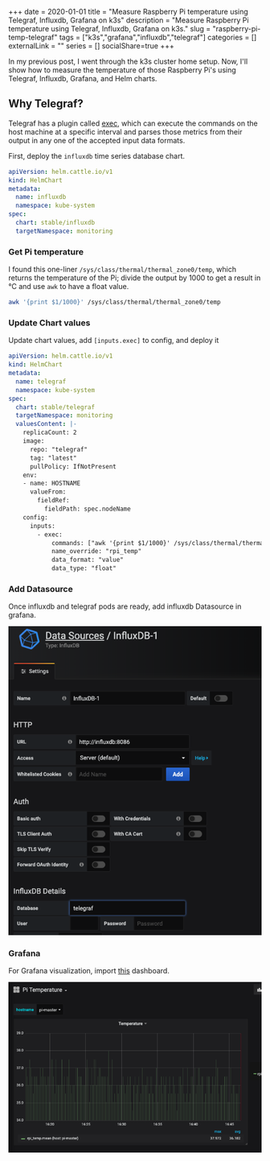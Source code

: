+++ 
date = 2020-01-01
title = "Measure Raspberry Pi temperature using Telegraf, Influxdb, Grafana on k3s"
description = "Measure Raspberry Pi temperature using Telegraf, Influxdb, Grafana on k3s."
slug = "raspberry-pi-temp-telegraf" 
tags = ["k3s","grafana","influxdb","telegraf"]
categories = []
externalLink = ""
series = []
socialShare=true
+++

In my previous post, I went through the k3s cluster home setup. Now, I'll show how to measure the temperature of those Raspberry Pi's using Telegraf, Influxdb, Grafana, and Helm charts.

## Why Telegraf?

Telegraf has a plugin called [exec](https://github.com/influxdata/telegraf/tree/master/plugins/inputs/exec), which can execute the commands on the host machine at a specific interval and parses those metrics from their output in any one of the accepted input data formats.

First, deploy the `influxdb` time series database chart.

```yaml
apiVersion: helm.cattle.io/v1
kind: HelmChart
metadata:
  name: influxdb
  namespace: kube-system
spec:
  chart: stable/influxdb
  targetNamespace: monitoring
```

### Get Pi temperature

I found this one-liner `/sys/class/thermal/thermal_zone0/temp`, which returns the temperature of the Pi; divide the output by 1000 to get a result in °C and use `awk` to have a float value.

```bash
awk '{print $1/1000}' /sys/class/thermal/thermal_zone0/temp
```

### Update Chart values

Update chart values, add `[inputs.exec]` to config, and deploy it

```yaml
apiVersion: helm.cattle.io/v1
kind: HelmChart
metadata:
  name: telegraf
  namespace: kube-system
spec:
  chart: stable/telegraf
  targetNamespace: monitoring
  valuesContent: |-
    replicaCount: 2
    image:
      repo: "telegraf"
      tag: "latest"
      pullPolicy: IfNotPresent
    env:
    - name: HOSTNAME
      valueFrom:
        fieldRef:
          fieldPath: spec.nodeName
    config:
      inputs:
        - exec:
            commands: ["awk '{print $1/1000}' /sys/class/thermal/thermal_zone0/temp"]
            name_override: "rpi_temp"
            data_format: "value"
            data_type: "float"
```

### Add Datasource

Once influxdb and telegraf pods are ready, add influxdb Datasource in grafana.

![Traefik UI](influxdb.png)

### Grafana

For Grafana visualization, import [this](https://gist.github.com/Vikaspogu/b2d2f04e3102d65deb1ce6913f126e57) dashboard.

![Traefik UI](pi-temp-grafana.png)
